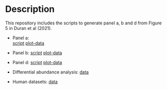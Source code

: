 # Description

This repository includes the scripts to generate panel a, b and d from Figure 5 in Duran et al (2021). 

* Panel a:\
[script](https://github.com/msfuentealba/duran2021/blob/main/scripts/panel_a.R) 
[plot-data](https://github.com/msfuentealba/duran2021/blob/main/output/raw_panel_a.csv)

* Panel b: [script](https://github.com/msfuentealba/duran2021/blob/main/scripts/panel_b.R) [plot-data](https://github.com/msfuentealba/duran2021/blob/main/output/raw_panel_b.csv)

* Panel d: [script](https://github.com/msfuentealba/duran2021/blob/main/scripts/panel_d.R) [plot-data](https://github.com/msfuentealba/duran2021/blob/main/output/raw_panel_d.csv)

* Differential abundance analysis: [data](https://github.com/msfuentealba/duran2021/blob/main/raw_data/linear_model_results.tsv)

* Human datasets: [data](https://github.com/msfuentealba/duran2021/blob/main/raw_data/human_datasets.tsv)
